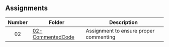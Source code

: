 ## Assignments

| Number | Folder |             Description                |
| :----: | ------ | -------------------------------------- |
|   02   |  [02-CommentedCode](https://github.com/Soto1999/3013-ALG-Soto/tree/master/Assignments/02-CommentedCode)      | Assignment to ensure proper commenting |
